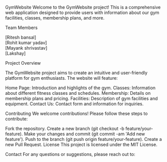 GymWebsite
Welcome to the GymWebsite project! This is a comprehensive web application designed to provide users with information about our gym facilities, classes, membership plans, and more.

Team Members

[Ritesh bansal]  
[Rohit kumar yadav]  
[Mayank shrivastav]  
[Lakshay] 

Project Overview

The GymWebsite project aims to create an intuitive and user-friendly platform for gym enthusiasts. The website will feature:

Home Page: Introduction and highlights of the gym.
Classes: Information about different fitness classes and schedules.
Membership: Details on membership plans and pricing.
Facilities: Description of gym facilities and equipment.
Contact Us: Contact form and information for inquiries.

Contributing
We welcome contributions! Please follow these steps to contribute:

Fork the repository.
Create a new branch (git checkout -b feature/your-feature).
Make your changes and commit (git commit -am 'Add new feature').
Push to the branch (git push origin feature/your-feature).
Create a new Pull Request.
License
This project is licensed under the MIT License.

Contact
For any questions or suggestions, please reach out to:

